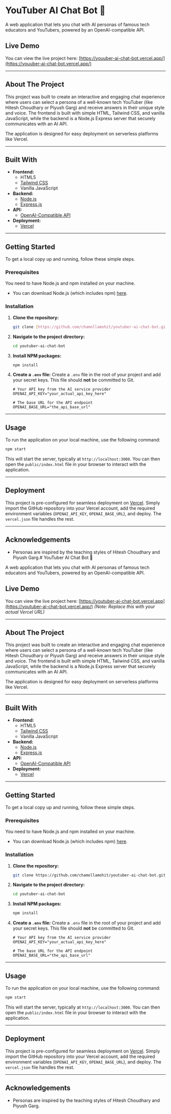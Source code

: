 # YouTuber AI Chat Bot 🤖

A web application that lets you chat with AI personas of famous tech educators and YouTubers, powered by an OpenAI-compatible API.



## Live Demo

You can view the live project here: [https://youuber-ai-chat-bot.vercel.app/](https://youuber-ai-chat-bot.vercel.app/)

***

## About The Project

This project was built to create an interactive and engaging chat experience where users can select a persona of a well-known tech YouTuber (like Hitesh Choudhary or Piyush Garg) and receive answers in their unique style and voice. The frontend is built with simple HTML, Tailwind CSS, and vanilla JavaScript, while the backend is a Node.js Express server that securely communicates with an AI API.

The application is designed for easy deployment on serverless platforms like Vercel.

***

## Built With

* **Frontend:**
    * HTML5
    * [Tailwind CSS](https://tailwindcss.com/)
    * Vanilla JavaScript
* **Backend:**
    * [Node.js](https://nodejs.org/)
    * [Express.js](https://expressjs.com/)
* **API:**
    * [OpenAI-Compatible API](https://openai.com/)
* **Deployment:**
    * [Vercel](https://vercel.com/)

***

## Getting Started

To get a local copy up and running, follow these simple steps.

### Prerequisites

You need to have Node.js and npm installed on your machine.
* You can download Node.js (which includes npm) [here](https://nodejs.org/).

### Installation

1.  **Clone the repository:**
    ```sh
    git clone [https://github.com/chamollamohit/youtuber-ai-chat-bot.git](https://github.com/chamollamohit/youtuber-ai-chat-bot.git)
    ```
2.  **Navigate to the project directory:**
    ```sh
    cd youtuber-ai-chat-bot
    ```
3.  **Install NPM packages:**
    ```sh
    npm install
    ```
4.  **Create a `.env` file:**
    Create a `.env` file in the root of your project and add your secret keys. This file should **not** be committed to Git.
    ```env
    # Your API key from the AI service provider
    OPENAI_API_KEY="your_actual_api_key_here"

    # The base URL for the API endpoint
    OPENAI_BASE_URL="the_api_base_url"
    ```

***

## Usage

To run the application on your local machine, use the following command:

```sh
npm start
```
This will start the server, typically at `http://localhost:3000`. You can then open the `public/index.html` file in your browser to interact with the application.

***

## Deployment

This project is pre-configured for seamless deployment on [Vercel](https://vercel.com/). Simply import the GitHub repository into your Vercel account, add the required environment variables (`OPENAI_API_KEY`, `OPENAI_BASE_URL`), and deploy. The `vercel.json` file handles the rest.

***

## Acknowledgements

* Personas are inspired by the teaching styles of Hitesh Choudhary and Piyush Garg.# YouTuber AI Chat Bot 🤖

A web application that lets you chat with AI personas of famous tech educators and YouTubers, powered by an OpenAI-compatible API.



## Live Demo

You can view the live project here: [https://youtuber-ai-chat-bot.vercel.app](https://youtuber-ai-chat-bot.vercel.app/) _(Note: Replace this with your actual Vercel URL)_

***

## About The Project

This project was built to create an interactive and engaging chat experience where users can select a persona of a well-known tech YouTuber (like Hitesh Choudhary or Piyush Garg) and receive answers in their unique style and voice. The frontend is built with simple HTML, Tailwind CSS, and vanilla JavaScript, while the backend is a Node.js Express server that securely communicates with an AI API.

The application is designed for easy deployment on serverless platforms like Vercel.

***

## Built With

* **Frontend:**
    * HTML5
    * [Tailwind CSS](https://tailwindcss.com/)
    * Vanilla JavaScript
* **Backend:**
    * [Node.js](https://nodejs.org/)
    * [Express.js](https://expressjs.com/)
* **API:**
    * [OpenAI-Compatible API](https://openai.com/)
* **Deployment:**
    * [Vercel](https://vercel.com/)

***

## Getting Started

To get a local copy up and running, follow these simple steps.

### Prerequisites

You need to have Node.js and npm installed on your machine.
* You can download Node.js (which includes npm) [here](https://nodejs.org/).

### Installation

1.  **Clone the repository:**
    ```sh
    git clone https://github.com/chamollamohit/youtuber-ai-chat-bot.git
    ```
2.  **Navigate to the project directory:**
    ```sh
    cd youtuber-ai-chat-bot
    ```
3.  **Install NPM packages:**
    ```sh
    npm install
    ```
4.  **Create a `.env` file:**
    Create a `.env` file in the root of your project and add your secret keys. This file should **not** be committed to Git.
    ```env
    # Your API key from the AI service provider
    OPENAI_API_KEY="your_actual_api_key_here"

    # The base URL for the API endpoint
    OPENAI_BASE_URL="the_api_base_url"
    ```

***

## Usage

To run the application on your local machine, use the following command:

```sh
npm start
```
This will start the server, typically at `http://localhost:3000`. You can then open the `public/index.html` file in your browser to interact with the application.

***

## Deployment

This project is pre-configured for seamless deployment on [Vercel](https://vercel.com/). Simply import the GitHub repository into your Vercel account, add the required environment variables (`OPENAI_API_KEY`, `OPENAI_BASE_URL`), and deploy. The `vercel.json` file handles the rest.

***

## Acknowledgements

* Personas are inspired by the teaching styles of Hitesh Choudhary and Piyush Garg.